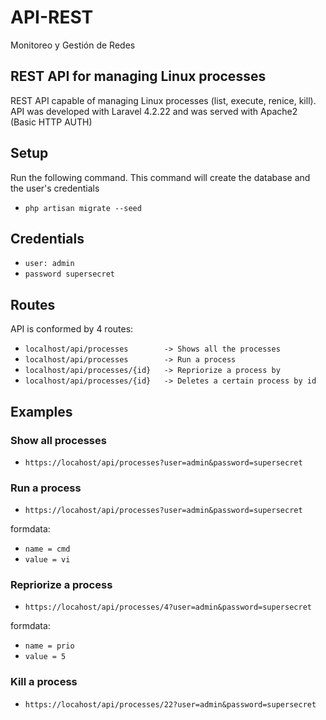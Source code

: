 # API-REST
Monitoreo y Gestión de Redes

## REST API for managing Linux processes 

REST API capable of managing Linux processes (list, execute, renice, kill). API was developed with Laravel 4.2.22 and was served with Apache2 (Basic HTTP AUTH)

## Setup

Run the following command. This command will create the database and the user's credentials

- `php artisan migrate --seed`

## Credentials

- `user: admin`
- `password supersecret`

## Routes

API is conformed by 4 routes:

- `localhost/api/processes        -> Shows all the processes`
- `localhost/api/processes        -> Run a process`
- `localhost/api/processes/{id}   -> Repriorize a process by`
- `localhost/api/processes/{id}   -> Deletes a certain process by id`


## Examples

### Show all processes

- `https://locahost/api/processes?user=admin&password=supersecret`

### Run a process

- `https://locahost/api/processes?user=admin&password=supersecret`

formdata:
- `name = cmd` 
- `value = vi`

### Repriorize a process

- `https://locahost/api/processes/4?user=admin&password=supersecret`

formdata:
- `name = prio` 
- `value = 5`

### Kill a process

- `https://locahost/api/processes/22?user=admin&password=supersecret`


